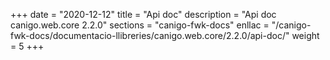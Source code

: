 +++
date        = "2020-12-12"
title       = "Api doc"
description = "Api doc canigo.web.core 2.2.0"
sections    = "canigo-fwk-docs"
enllac		= "/canigo-fwk-docs/documentacio-llibreries/canigo.web.core/2.2.0/api-doc/"
weight		= 5
+++
